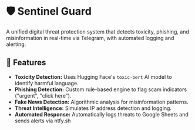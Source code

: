 # 🛡️ Sentinel Guard

A unified digital threat protection system that detects toxicity, phishing, and misinformation in real-time via Telegram, with automated logging and alerting.

## 🌟 Features

- **Toxicity Detection:** Uses Hugging Face's `toxic-bert` AI model to identify harmful language.
- **Phishing Detection:** Custom rule-based engine to flag scam indicators ("urgent", "click here").
- **Fake News Detection:** Algorithmic analysis for misinformation patterns.
- **Threat Intelligence:** Simulates IP address detection and logging.
- **Automated Response:** Automatically logs threats to Google Sheets and sends alerts via ntfy.sh
